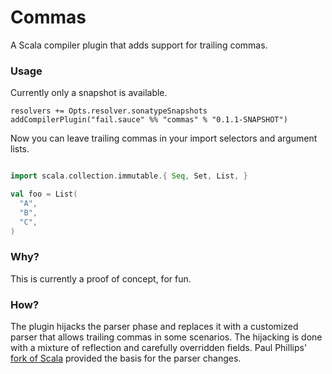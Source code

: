 # Commas

A Scala compiler plugin that adds support for trailing commas.

### Usage

Currently only a snapshot is available.

    resolvers += Opts.resolver.sonatypeSnapshots
    addCompilerPlugin("fail.sauce" %% "commas" % "0.1.1-SNAPSHOT")

Now you can leave trailing commas in your import selectors and
argument lists.

``` scala

import scala.collection.immutable.{ Seq, Set, List, }

val foo = List(
  "A",
  "B",
  "C",
)
```

### Why?

This is currently a proof of concept, for fun.

### How?

The plugin hijacks the parser phase and replaces it with
a customized parser that allows trailing commas in some
scenarios. The hijacking is done with a mixture of reflection
and carefully overridden fields.
Paul Phillips' [fork of Scala][policy] provided the basis for
the parser changes.

[policy]: https://github.com/paulp/policy/commit/ead099046c6d2ad2544e494d6cfd091ff7fa33ec
